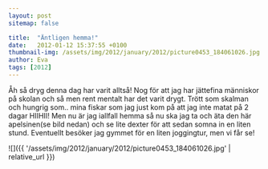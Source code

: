 ```yaml
---
layout: post
sitemap: false

title:  "Äntligen hemma!"
date:   2012-01-12 15:37:55 +0100
thumbnail-img: /assets/img/2012/january/2012/picture0453_184061026.jpg
author: Eva
tags: [2012]
---
```


Åh så dryg denna dag har varit alltså! Nog för att jag har jättefina människor på skolan och så men rent mentalt har det varit drygt. Trött som skalman och hungrig som.. mina fiskar som jag just kom på att jag inte matat på 2 dagar HIIHII! Men nu är jag iallfall hemma så nu ska jag ta och äta den här apelsinen(se bild nedan) och se lite dexter för att sedan somna in en liten stund. Eventuellt besöker jag gymmet för en liten joggingtur, men vi får se!

![]({{ '/assets/img/2012/january/2012/picture0453_184061026.jpg'  | relative_url }})

